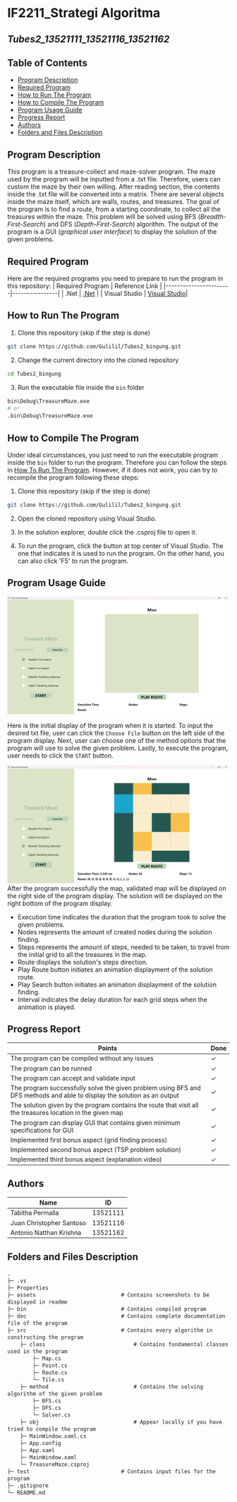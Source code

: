# IF2211_Strategi Algoritma
## *Tubes2_13521111_13521116_13521162*


## **Table of Contents**
* [Program Description](#program-description)
* [Required Program](#required-program)
* [How to Run The Program](#how-to-run-the-program)
* [How to Compile The Program](#how-to-run-the-program)
* [Program Usage Guide](#program-usage-guide)
* [Progress Report](#progress-report)
* [Authors](#authors)
* [Folders and Files Description](#folders-and-files-description)

## **Program Description**
This program is a treasure-collect and maze-solver program. The maze used by the program will be inputted from a .txt file. Therefore, users can custom the maze by their own willing. After reading section, the contents inside the .txt file will be converted into a matrix. There are several objects inside the maze itself, which are walls, routes, and treasures. The goal of the program is to find a route, from a starting coordinate, to collect all the treasures within the maze. This problem will be solved using BFS (*Breadth-First-Search*) and DFS (*Depth-First-Search*) algorithm. The output of the program is a GUI (*graphical user interface*) to display the solution of the given problems.

## **Required Program**
Here are the required programs you need to prepare to run the program in this repository:
| Required Program      | Reference Link |
|-----------------------|----------------|
| .Net                  | [.Net](https://dotnet.microsoft.com/en-us/download) |
| Visual Studio |  [Visual Studio](https://visualstudio.microsoft.com/)|
 
## **How to Run The Program**
1. Clone this repository (skip if the step is done)</br>
```sh
git clone https://github.com/Gulilil/Tubes2_bingung.git
```
2. Change the current directory into the cloned repository </br>
```sh
cd Tubes2_bingung
```
3. Run the executable file inside the `bin` folder </br>
```sh
bin\Debug\TreasureMaze.exe
# or
.bin\Debug\TreasureMaze.exe
```

## **How to Compile The Program**
Under ideal circumstances, you just need to run the executable program inside the `bin` folder to run the program. Therefore you can follow the steps in [How To Run The Program](#how-to-run-the-program). However, if it does not work, you can try to recompile the program following these steps:
1. Clone this repository (skip if the step is done)</br>
```sh
git clone https://github.com/Gulilil/Tubes2_bingung.git
```

2. Open the cloned repository using Visual Studio. </br>

3. In the solution explorer, double click the .csproj file to open it. </br>

4. To run the program, click the button at top center of Visual Studio. The one that indicates it is used to run the program. On the other hand, you can also click 'F5' to run the program. </br>

## **Program Usage Guide**
<img src="assets/landingPage.jpg">

Here is the initial display of the program when it is started. To input the desired txt file, user can click the `Choose File` button on the left side of the program display. Next, user can choose one of the method options that the program will use to solve the given problem. Lastly, to execute the program, user needs to click the `START` button.

<img src="assets/solutionDisplay.jpg">
After the program successfully the map, validated map will be displayed on the right side of the program display. The solution will be displayed on the right bottom of the program display. 
<ul>
    <li> Execution time indicates the duration that the program took to solve the given problems.
    <li> Nodes represents the amount of created nodes during the solution finding.
    <li> Steps represents the amount of steps, needed to be taken, to travel from the initial grid to all the treasures in the map.
    <li> Route displays the solution's steps direction.
    <li> Play Route button initiates an animation displayment of the solution route.
    <li> Play Search button initiates an animation displayment of the solution finding.
    <li> Interval indicates the delay duration for each grid steps when the animation is played.
</ul>


## **Progress Report**

| Points        | Done  |
|---------------|-------|
| The program can be compiled without any issues |  &check; |
| The program can be runned | &check;  |
| The program can accept and validate input |  &check; |
| The program successfully solve the given problem using BFS and DFS methods and able to display the solution as an output   |  &check; |
| The solution given by the program contains the route that visit all the treasures location in the given map    |  &check; |
| The program can display GUI that contains given minimum specifications for GUI |  &check; |
| Implemented first bonus aspect (grid finding process) | &check;  |
| Implemented second bonus aspect (TSP problem solution) | &check; |
| Implemented third bonus aspect (explanation video) |  &check; |

## **Authors** 
| Name | ID |
|-----|----|
| Tabitha Permalla | 13521111 | 
| Juan Christopher Santoso | 13521116 | 
| Antonio Natthan Krishna | 13521162 | 


## **Folders and Files Description**
    .   
    ├─ .vs
    ├─ Properties
    ├─ assets                           # Contains screenshots to be displayed in readme 
    ├─ bin                              # Contains compiled program
    ├─ doc                              # Contains complete documentation file of the program
    ├─ src                              # Contains every algorithm in constructing the program
        ├─ class                            # Contains fundamental classes used in the program
            ├─ Map.cs
            ├─ Point.cs
            ├─ Route.cs
            └─ Tile.cs
        ├─ method                           # Contains the solving algorithm of the given problem
            ├─ BFS.cs
            ├─ DFS.cs
            └─ Solver.cs
        ├─ obj                              # Appear locally if you have tried to compile the program
        ├─ MainWindow.xaml.cs
        ├─ App.config
        ├─ App.xaml
        ├─ MainWindow.xaml
        └─ TreasureMaze.csproj
    ├─ test                             # Contains input files for the program
    ├─ .gitignore
    └─ README.md